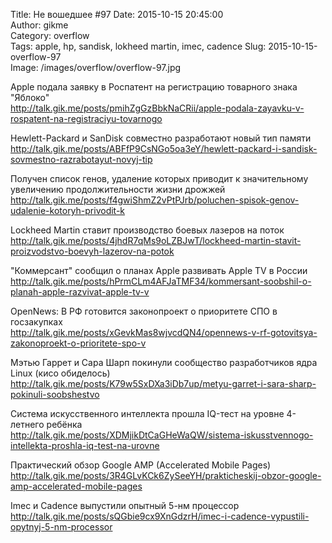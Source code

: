Title: Не вошедшее #97
Date: 2015-10-15 20:45:00  
Author: gikme  
Category: overflow  
Tags: apple, hp, sandisk, lokheed martin, imec, cadence
Slug: 2015-10-15-overflow-97  
Image: /images/overflow/overflow-97.jpg


Apple подала заявку в Роспатент на регистрацию товарного знака "Яблоко"  
<http://talk.gik.me/posts/pmihZgGzBbkNaCRii/apple-podala-zayavku-v-rospatent-na-registraciyu-tovarnogo>

Hewlett-Packard и SanDisk совместно разработают новый тип памяти  
<http://talk.gik.me/posts/ABFfP9CsNGo5oa3eY/hewlett-packard-i-sandisk-sovmestno-razrabotayut-novyj-tip>

Получен список генов, удаление которых приводит к значительному увеличению продолжительности жизни дрожжей  
<http://talk.gik.me/posts/f4gwiShmZ2vPtPJrb/poluchen-spisok-genov-udalenie-kotoryh-privodit-k>

Lockheed Martin ставит производство боевых лазеров на поток  
<http://talk.gik.me/posts/4jhdR7qMs9oLZBJwT/lockheed-martin-stavit-proizvodstvo-boevyh-lazerov-na-potok>

"Коммерсант" сообщил о планах Apple развивать Apple TV в России  
<http://talk.gik.me/posts/hPrmCLm4AFJaTMF34/kommersant-soobshil-o-planah-apple-razvivat-apple-tv-v>

OpenNews: В РФ готовится законопроект о приоритете СПО в госзакупках  
<http://talk.gik.me/posts/xGevkMas8wjvcdQN4/opennews-v-rf-gotovitsya-zakonoproekt-o-prioritete-spo-v>

Мэтью Гаррет и Сара Шарп покинули сообщество разработчиков ядра Linux (кисо обиделось)  
<http://talk.gik.me/posts/K79w5SxDXa3iDb7up/metyu-garret-i-sara-sharp-pokinuli-soobshestvo>

Система искусственного интеллекта прошла IQ-тест на уровне 4-летнего ребёнка  
<http://talk.gik.me/posts/XDMjikDtCaGHeWaQW/sistema-iskusstvennogo-intellekta-proshla-iq-test-na-urovne>

Практический обзор Google AMP (Accelerated Mobile Pages)  
<http://talk.gik.me/posts/3R4GLvKCk6ZySeeYH/prakticheskij-obzor-google-amp-accelerated-mobile-pages>

Imec и Cadence выпустили опытный 5-нм процессор  
<http://talk.gik.me/posts/sQGbie9cx9XnGdzrH/imec-i-cadence-vypustili-opytnyj-5-nm-processor>
